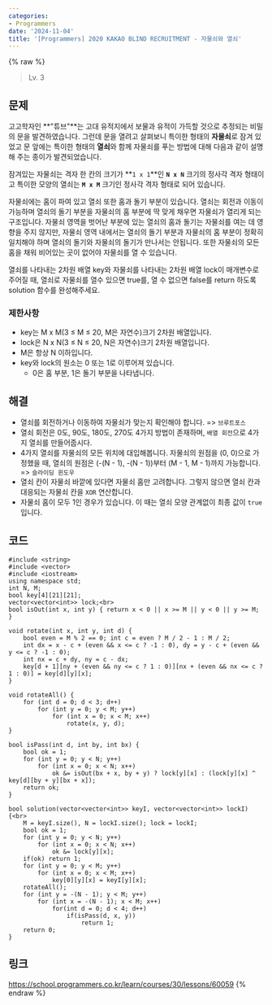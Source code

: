 ```yaml
---
categories:
- Programmers
date: '2024-11-04'
title: '[Programmers] 2020 KAKAO BLIND RECRUITMENT - 자물쇠와 열쇠'
---
```


{% raw %}
> Lv. 3<br>

## 문제
고고학자인  **"튜브"**는 고대 유적지에서 보물과 유적이 가득할 것으로 추정되는 비밀의 문을 발견하였습니다. 그런데 문을 열려고 살펴보니 특이한 형태의  **자물쇠**로 잠겨 있었고 문 앞에는 특이한 형태의  **열쇠**와 함께 자물쇠를 푸는 방법에 대해 다음과 같이 설명해 주는 종이가 발견되었습니다.

잠겨있는 자물쇠는 격자 한 칸의 크기가  **`1 x 1`**인  **`N x N`**  크기의 정사각 격자 형태이고 특이한 모양의 열쇠는  **`M x M`**  크기인 정사각 격자 형태로 되어 있습니다.

자물쇠에는 홈이 파여 있고 열쇠 또한 홈과 돌기 부분이 있습니다. 열쇠는 회전과 이동이 가능하며 열쇠의 돌기 부분을 자물쇠의 홈 부분에 딱 맞게 채우면 자물쇠가 열리게 되는 구조입니다. 자물쇠 영역을 벗어난 부분에 있는 열쇠의 홈과 돌기는 자물쇠를 여는 데 영향을 주지 않지만, 자물쇠 영역 내에서는 열쇠의 돌기 부분과 자물쇠의 홈 부분이 정확히 일치해야 하며 열쇠의 돌기와 자물쇠의 돌기가 만나서는 안됩니다. 또한 자물쇠의 모든 홈을 채워 비어있는 곳이 없어야 자물쇠를 열 수 있습니다.

열쇠를 나타내는 2차원 배열 key와 자물쇠를 나타내는 2차원 배열 lock이 매개변수로 주어질 때, 열쇠로 자물쇠를 열수 있으면 true를, 열 수 없으면 false를 return 하도록 solution 함수를 완성해주세요.

### 제한사항
-   key는 M x M(3 ≤ M ≤ 20, M은 자연수)크기 2차원 배열입니다.
-   lock은 N x N(3 ≤ N ≤ 20, N은 자연수)크기 2차원 배열입니다.
-   M은 항상 N 이하입니다.
-   key와 lock의 원소는 0 또는 1로 이루어져 있습니다.
    -   0은 홈 부분, 1은 돌기 부분을 나타냅니다.

## 해결
- 열쇠를 회전하거나 이동하여 자물쇠가 맞는지 확인해야 합니다. => `브루트포스`<br>
- 열쇠 회전은 0도, 90도, 180도, 270도 4가지 방법이 존재하며, `배열 회전`으로 4가지 열쇠를 만들어줍시다.
- 4가지 열쇠를 자물쇠의 모든 위치에 대입해봅니다. 자물쇠의 원점을 (0, 0)으로 가정했을 때, 열쇠의 원점은 (-(N - 1), -(N - 1))부터 (M - 1, M - 1)까지 가능합니다. => `슬라이딩 윈도우`<br>
- 열쇠 칸이 자물쇠 바깥에 있다면 자물쇠 홈만 고려합니다. 그렇지 않으면 열쇠 칸과 대응되는 자물쇠 칸을 `XOR` 연산합니다.
- 자물쇠 홈이 모두 1인 경우가 있습니다. 이 때는 열쇠 모양 관계없이 최종 값이 `true`입니다.

## 코드
```
#include <string>
#include <vector>
#include <iostream>
using namespace std;
int N, M;
bool key[4][21][21];
vector<vector<int>> lock;<br>
bool isOut(int x, int y) { return x < 0 || x >= M || y < 0 || y >= M; }

void rotate(int x, int y, int d) {
    bool even = M % 2 == 0; int c = even ? M / 2 - 1 : M / 2;
    int dx = x - c + (even && x <= c ? -1 : 0), dy = y - c + (even && y <= c ? -1 : 0);
    int nx = c + dy, ny = c - dx;
    key[d + 1][ny + (even && ny <= c ? 1 : 0)][nx + (even && nx <= c ? 1 : 0)] = key[d][y][x];
}

void rotateAll() {
    for (int d = 0; d < 3; d++)
        for (int y = 0; y < M; y++)
            for (int x = 0; x < M; x++)
                rotate(x, y, d);
}

bool isPass(int d, int by, int bx) {    
    bool ok = 1;
    for (int y = 0; y < N; y++)
        for (int x = 0; x < N; x++)
            ok &= isOut(bx + x, by + y) ? lock[y][x] : (lock[y][x] ^ key[d][by + y][bx + x]);
    return ok;
}

bool solution(vector<vector<int>> keyI, vector<vector<int>> lockI) {<br>
    M = keyI.size(), N = lockI.size(); lock = lockI;
    bool ok = 1;
    for (int y = 0; y < N; y++)
        for (int x = 0; x < N; x++)
            ok &= lock[y][x];
    if(ok) return 1;
    for (int y = 0; y < M; y++)
        for (int x = 0; x < M; x++)
            key[0][y][x] = keyI[y][x];
    rotateAll();
    for (int y = -(N - 1); y < M; y++)
        for (int x = -(N - 1); x < M; x++)
            for(int d = 0; d < 4; d++)
                if(isPass(d, x, y))
                    return 1;
    return 0;
}
```

## 링크
https://school.programmers.co.kr/learn/courses/30/lessons/60059
{% endraw %}